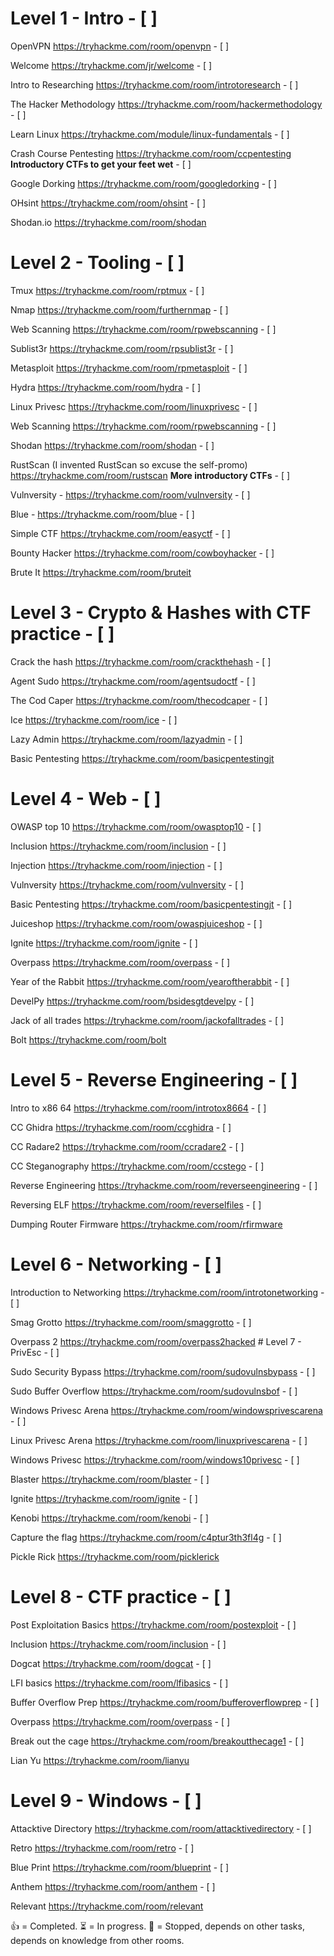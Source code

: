 # Level 1 - Intro - [ ] 

OpenVPN https://tryhackme.com/room/openvpn - [ ] 

Welcome https://tryhackme.com/jr/welcome - [ ] 

Intro to Researching https://tryhackme.com/room/introtoresearch - [ ] 

The Hacker Methodology https://tryhackme.com/room/hackermethodology - [ ] 

Learn Linux https://tryhackme.com/module/linux-fundamentals - [ ] 

Crash Course Pentesting https://tryhackme.com/room/ccpentesting **Introductory CTFs to get your feet wet** - [ ] 

Google Dorking https://tryhackme.com/room/googledorking - [ ] 

OHsint https://tryhackme.com/room/ohsint - [ ] 

Shodan.io https://tryhackme.com/room/shodan 

# Level 2 - Tooling - [ ] 

Tmux https://tryhackme.com/room/rptmux - [ ] 

Nmap https://tryhackme.com/room/furthernmap - [ ] 

Web Scanning https://tryhackme.com/room/rpwebscanning - [ ] 

Sublist3r https://tryhackme.com/room/rpsublist3r - [ ] 

Metasploit https://tryhackme.com/room/rpmetasploit - [ ] 

Hydra https://tryhackme.com/room/hydra - [ ] 

Linux Privesc https://tryhackme.com/room/linuxprivesc - [ ] 

Web Scanning https://tryhackme.com/room/rpwebscanning - [ ] 

Shodan https://tryhackme.com/room/shodan - [ ] 

RustScan (I invented RustScan so excuse the self-promo) https://tryhackme.com/room/rustscan **More introductory CTFs** - [ ] 

Vulnversity - https://tryhackme.com/room/vulnversity - [ ] 

Blue - https://tryhackme.com/room/blue - [ ] 

Simple CTF https://tryhackme.com/room/easyctf - [ ] 

Bounty Hacker https://tryhackme.com/room/cowboyhacker - [ ] 

Brute It https://tryhackme.com/room/bruteit 

# Level 3 - Crypto & Hashes with CTF practice - [ ] 

Crack the hash https://tryhackme.com/room/crackthehash - [ ] 

Agent Sudo https://tryhackme.com/room/agentsudoctf - [ ] 

The Cod Caper https://tryhackme.com/room/thecodcaper - [ ] 

Ice https://tryhackme.com/room/ice - [ ] 

Lazy Admin https://tryhackme.com/room/lazyadmin - [ ] 

Basic Pentesting https://tryhackme.com/room/basicpentestingjt 

# Level 4 - Web - [ ] 

OWASP top 10 https://tryhackme.com/room/owasptop10 - [ ] 

Inclusion https://tryhackme.com/room/inclusion - [ ] 

Injection https://tryhackme.com/room/injection - [ ] 

Vulnversity https://tryhackme.com/room/vulnversity - [ ] 

Basic Pentesting https://tryhackme.com/room/basicpentestingjt - [ ] 

Juiceshop https://tryhackme.com/room/owaspjuiceshop - [ ] 

Ignite https://tryhackme.com/room/ignite - [ ] 

Overpass https://tryhackme.com/room/overpass - [ ] 

Year of the Rabbit https://tryhackme.com/room/yearoftherabbit - [ ] 

DevelPy https://tryhackme.com/room/bsidesgtdevelpy - [ ] 

Jack of all trades https://tryhackme.com/room/jackofalltrades - [ ] 

Bolt https://tryhackme.com/room/bolt 

# Level 5 - Reverse Engineering - [ ] 

Intro to x86 64 https://tryhackme.com/room/introtox8664 - [ ] 

CC Ghidra https://tryhackme.com/room/ccghidra - [ ] 


CC Radare2 https://tryhackme.com/room/ccradare2 - [ ] 

CC Steganography https://tryhackme.com/room/ccstego - [ ] 

Reverse Engineering https://tryhackme.com/room/reverseengineering - [ ] 

Reversing ELF https://tryhackme.com/room/reverselfiles - [ ] 

Dumping Router Firmware https://tryhackme.com/room/rfirmware 

# Level 6 - Networking - [ ] 

Introduction to Networking https://tryhackme.com/room/introtonetworking - [ ] 

Smag Grotto https://tryhackme.com/room/smaggrotto - [ ] 

Overpass 2 https://tryhackme.com/room/overpass2hacked # Level 7 - PrivEsc - [ ] 

Sudo Security Bypass https://tryhackme.com/room/sudovulnsbypass - [ ] 

Sudo Buffer Overflow https://tryhackme.com/room/sudovulnsbof - [ ] 

Windows Privesc Arena https://tryhackme.com/room/windowsprivescarena - [ ] 

Linux Privesc Arena https://tryhackme.com/room/linuxprivescarena - [ ] 

Windows Privesc https://tryhackme.com/room/windows10privesc - [ ]

Blaster https://tryhackme.com/room/blaster - [ ] 

Ignite https://tryhackme.com/room/ignite - [ ] 

Kenobi https://tryhackme.com/room/kenobi - [ ] 

Capture the flag https://tryhackme.com/room/c4ptur3th3fl4g - [ ] 

Pickle Rick https://tryhackme.com/room/picklerick 

# Level 8 - CTF practice - [ ] 

Post Exploitation Basics https://tryhackme.com/room/postexploit - [ ] 

Inclusion https://tryhackme.com/room/inclusion - [ ] 

Dogcat https://tryhackme.com/room/dogcat - [ ] 

LFI basics https://tryhackme.com/room/lfibasics - [ ] 

Buffer Overflow Prep https://tryhackme.com/room/bufferoverflowprep - [ ] 

Overpass https://tryhackme.com/room/overpass - [ ] 

Break out the cage https://tryhackme.com/room/breakoutthecage1 - [ ] 

Lian Yu https://tryhackme.com/room/lianyu 

# Level 9 - Windows - [ ] 

Attacktive Directory https://tryhackme.com/room/attacktivedirectory - [ ] 

Retro https://tryhackme.com/room/retro - [ ] 

Blue Print https://tryhackme.com/room/blueprint - [ ] 

Anthem https://tryhackme.com/room/anthem - [ ]

Relevant https://tryhackme.com/room/relevant


👍 = Completed.
⏳ = In progress.
🔴 = Stopped, depends on other tasks, depends on knowledge from other rooms.
